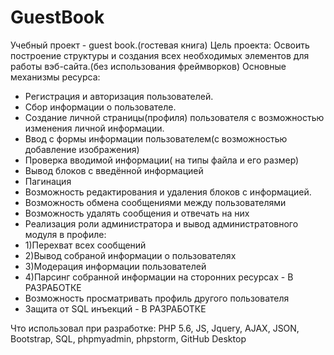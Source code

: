 # GuestBook
Учебный проект - guest book.(гостевая книга)
Цель проекта:
Освоить построение структуры и создания всех необходимых элементов для работы вэб-сайта.(без использования фреймворков)
Основные механизмы ресурса:
- Регистрация и авторизация пользователей.
- Сбор информации о пользователе.
- Создание личной страницы(профиля) пользователя с возможностью изменения личной информации.
- Ввод с формы информации пользователем(с возможностью добавление изображения)
- Проверка вводимой информации( на типы файла и его размер)
- Вывод блоков с введённой информацией
- Пагинация
- Возможность редактирования и удаления блоков с информацией.
- Возможность обмена сообщениями между пользователями
- Возможность удалять сообщения и отвечать на них
- Реализация роли администратора и вывод администратовного модуля в профиле:
- 1)Перехват всех сообщений
- 2)Вывод собраной информации о пользователях
- 3)Модерация информации пользователей
- 4)Парсинг собранной информации на сторонних ресурсах - В РАЗРАБОТКЕ
- Возможность просматривать профиль другого пользователя
- Защита от SQL инъекций - В РАЗРАБОТКЕ 

Что использовал при разработке:
PHP 5.6, JS, Jquery, AJAX, JSON, Bootstrap, SQL, phpmyadmin, phpstorm, GitHub Desktop

